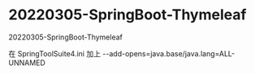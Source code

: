 # 20220305-SpringBoot-Thymeleaf
20220305-SpringBoot-Thymeleaf

在 SpringToolSuite4.ini 加上 --add-opens=java.base/java.lang=ALL-UNNAMED 

